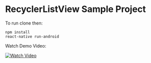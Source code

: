 # RecyclerListView Sample Project

To run clone then:

```
npm install
react-native run-android
```

Watch Demo Video:

[![Watch Video](https://img.youtube.com/vi/Tnv4HMmPgMc/0.jpg)](https://www.youtube.com/watch?v=Tnv4HMmPgMc)
